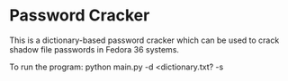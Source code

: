 # Password Cracker
This is a dictionary-based password cracker which can be used to crack shadow file passwords in Fedora 36 systems.

To run the program: python main.py -d <dictionary.txt? -s <shadow file>

